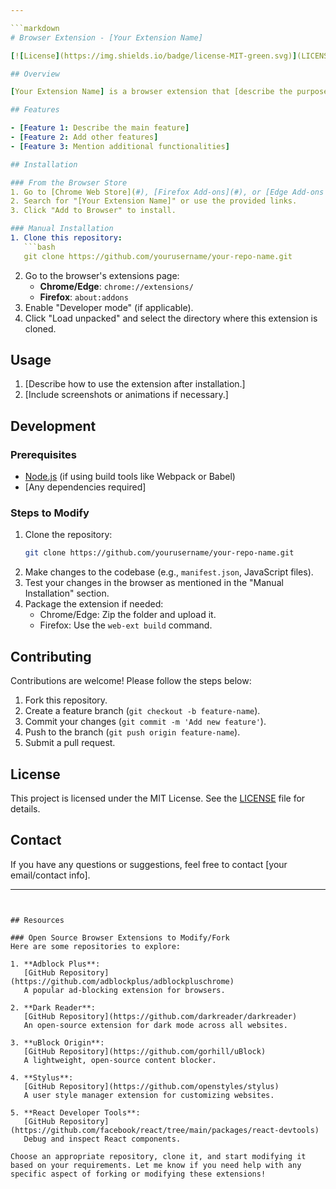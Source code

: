 ```yaml
---

```markdown
# Browser Extension - [Your Extension Name]

[![License](https://img.shields.io/badge/license-MIT-green.svg)](LICENSE)

## Overview

[Your Extension Name] is a browser extension that [describe the purpose of the extension, e.g., blocks ads, enhances productivity, or customizes the browsing experience]. It is compatible with Chrome, Firefox, and Microsoft Edge.

## Features

- [Feature 1: Describe the main feature]
- [Feature 2: Add other features]
- [Feature 3: Mention additional functionalities]

## Installation

### From the Browser Store
1. Go to [Chrome Web Store](#), [Firefox Add-ons](#), or [Edge Add-ons Store](#).
2. Search for "[Your Extension Name]" or use the provided links.
3. Click "Add to Browser" to install.

### Manual Installation
1. Clone this repository:
   ```bash
   git clone https://github.com/yourusername/your-repo-name.git
   ```
2. Go to the browser's extensions page:
   - **Chrome/Edge**: `chrome://extensions/`
   - **Firefox**: `about:addons`
3. Enable "Developer mode" (if applicable).
4. Click "Load unpacked" and select the directory where this extension is cloned.

## Usage

1. [Describe how to use the extension after installation.]
2. [Include screenshots or animations if necessary.]

## Development

### Prerequisites
- [Node.js](https://nodejs.org) (if using build tools like Webpack or Babel)
- [Any dependencies required]

### Steps to Modify
1. Clone the repository:
   ```bash
   git clone https://github.com/yourusername/your-repo-name.git
   ```
2. Make changes to the codebase (e.g., `manifest.json`, JavaScript files).
3. Test your changes in the browser as mentioned in the "Manual Installation" section.
4. Package the extension if needed:
   - Chrome/Edge: Zip the folder and upload it.
   - Firefox: Use the `web-ext build` command.

## Contributing

Contributions are welcome! Please follow the steps below:
1. Fork this repository.
2. Create a feature branch (`git checkout -b feature-name`).
3. Commit your changes (`git commit -m 'Add new feature'`).
4. Push to the branch (`git push origin feature-name`).
5. Submit a pull request.

## License

This project is licensed under the MIT License. See the [LICENSE](LICENSE) file for details.

## Contact

If you have any questions or suggestions, feel free to contact [your email/contact info].

---
```


## Resources

### Open Source Browser Extensions to Modify/Fork
Here are some repositories to explore:

1. **Adblock Plus**:  
   [GitHub Repository](https://github.com/adblockplus/adblockpluschrome)  
   A popular ad-blocking extension for browsers.

2. **Dark Reader**:  
   [GitHub Repository](https://github.com/darkreader/darkreader)  
   An open-source extension for dark mode across all websites.

3. **uBlock Origin**:  
   [GitHub Repository](https://github.com/gorhill/uBlock)  
   A lightweight, open-source content blocker.

4. **Stylus**:  
   [GitHub Repository](https://github.com/openstyles/stylus)  
   A user style manager extension for customizing websites.

5. **React Developer Tools**:  
   [GitHub Repository](https://github.com/facebook/react/tree/main/packages/react-devtools)  
   Debug and inspect React components.

Choose an appropriate repository, clone it, and start modifying it based on your requirements. Let me know if you need help with any specific aspect of forking or modifying these extensions!
